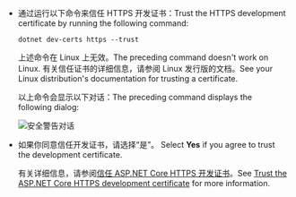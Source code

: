 * <span data-ttu-id="a463e-101">通过运行以下命令来信任 HTTPS 开发证书：</span><span class="sxs-lookup"><span data-stu-id="a463e-101">Trust the HTTPS development certificate by running the following command:</span></span>

  ```dotnetcli
  dotnet dev-certs https --trust
  ```
  
  <span data-ttu-id="a463e-102">上述命令在 Linux 上无效。</span><span class="sxs-lookup"><span data-stu-id="a463e-102">The preceding command doesn't work on Linux.</span></span> <span data-ttu-id="a463e-103">有关信任证书的详细信息，请参阅 Linux 发行版的文档。</span><span class="sxs-lookup"><span data-stu-id="a463e-103">See your Linux distribution's documentation for trusting a certificate.</span></span>

  <span data-ttu-id="a463e-104">以上命令会显示以下对话：</span><span class="sxs-lookup"><span data-stu-id="a463e-104">The preceding command displays the following dialog:</span></span>

  ![安全警告对话](~/getting-started/_static/cert.png)

* <span data-ttu-id="a463e-106">如果你同意信任开发证书，请选择“是”。 </span><span class="sxs-lookup"><span data-stu-id="a463e-106">Select **Yes** if you agree to trust the development certificate.</span></span>

  <span data-ttu-id="a463e-107">有关详细信息，请参阅[信任 ASP.NET Core HTTPS 开发证书](xref:security/enforcing-ssl#trust-the-aspnet-core-https-development-certificate-on-windows-and-macos)。</span><span class="sxs-lookup"><span data-stu-id="a463e-107">See [Trust the ASP.NET Core HTTPS development certificate](xref:security/enforcing-ssl#trust-the-aspnet-core-https-development-certificate-on-windows-and-macos) for more information.</span></span>
  
